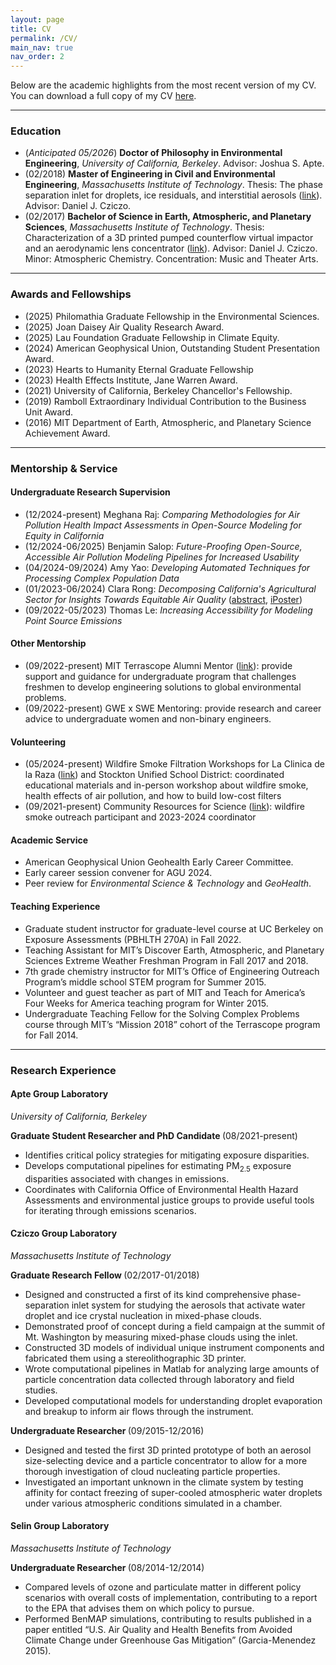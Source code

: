 ```yaml
---
layout: page
title: CV
permalink: /CV/
main_nav: true
nav_order: 2
---
```


<p>Below are the academic highlights from the most recent version of my CV. You can download a full copy of my CV <a href="https://raw.githubusercontent.com/lkoolik/lkoolik.github.io/main/assets/Libby%20H%20Koolik%20CV.pdf" target="_blank">here</a>.</p>

<hr>

<h3>Education</h3>
<ul>
  <li>(<em>Anticipated 05/2026</em>) <b>Doctor of Philosophy in Environmental Engineering</b>, <i>University of California, Berkeley</i>. Advisor: Joshua S. Apte.</li>
  <li>(02/2018) <b>Master of Engineering in Civil and Environmental Engineering</b>, <i>Massachusetts Institute of Technology</i>. Thesis: The phase separation inlet for droplets, ice residuals, and interstitial aerosols (<a href="http://hdl.handle.net/1721.1/115782">link</a>). Advisor: Daniel J. Cziczo.</li>
  <li>(02/2017) <b>Bachelor of Science in Earth, Atmospheric, and Planetary Sciences</b>, <i>Massachusetts Institute of Technology</i>. Thesis: Characterization of a 3D printed pumped counterflow virtual impactor and an aerodynamic lens concentrator (<a href="http://hdl.handle.net/1721.1/114346">link</a>). Advisor: Daniel J. Cziczo. Minor: Atmospheric Chemistry. Concentration: Music and Theater Arts.</li>
</ul>

<hr>

<h3>Awards and Fellowships</h3>
<ul>
  <li>(2025) Philomathia Graduate Fellowship in the Environmental Sciences.</li>
  <li>(2025) Joan Daisey Air Quality Research Award.</li>
  <li>(2025) Lau Foundation Graduate Fellowship in Climate Equity.</li>
  <li>(2024) American Geophysical Union, Outstanding Student Presentation Award.</li>
  <li>(2023) Hearts to Humanity Eternal Graduate Fellowship</li>
  <li>(2023) Health Effects Institute, Jane Warren Award.</li>
  <li>(2021) University of California, Berkeley Chancellor's Fellowship.</li>
  <li>(2019) Ramboll Extraordinary Individual Contribution to the Business Unit Award.</li>
  <li>(2016) MIT Department of Earth, Atmospheric, and Planetary Science Achievement Award.</li>
</ul>

<hr>

<h3>Mentorship & Service</h3>
<h4>Undergraduate Research Supervision</h4>
<ul>
  <li>(12/2024-present) Meghana Raj: <em>Comparing Methodologies for Air Pollution Health Impact Assessments in Open-Source Modeling for Equity in California</em> </li>
  <li>(12/2024-06/2025) Benjamin Salop: <em>Future-Proofing Open-Source, Accessible Air Pollution Modeling Pipelines for Increased Usability</em> </li>
  <li>(04/2024-09/2024) Amy Yao: <em>Developing Automated Techniques for Processing Complex Population Data</em> </li>
  <li>(01/2023-06/2024) Clara Rong: <em>Decomposing California's Agricultural Sector for Insights Towards Equitable Air Quality</em> (<a href="https://agu.confex.com/agu/fm23/meetingapp.cgi/Paper/1324285">abstract</a>, <a href="https://agu23.ipostersessions.com/?s=9B-D2-A7-D7-94-1B-81-68-0A-CA-BD-01-52-8E-76-C2">iPoster</a>) </li>
  <li>(09/2022-05/2023) Thomas Le: <em>Increasing Accessibility for Modeling Point Source Emissions</em></li>
</ul>

<h4>Other Mentorship</h4>
<ul>
  <li>(09/2022-present) MIT Terrascope Alumni Mentor (<a href="https://terrascope.mit.edu/community/mentors/">link</a>): provide support and guidance for undergraduate program that challenges freshmen to develop engineering solutions to global environmental problems.</li>
  <li>(09/2022-present) GWE x SWE Mentoring: provide research and career advice to undergraduate women and non-binary engineers.</li>
</ul>

<h4>Volunteering</h4>
<ul>
  <li>(05/2024-present) Wildfire Smoke Filtration Workshops for La Clinica de la Raza (<a href="https://laclinica.org/">link</a>) and Stockton Unified School District: coordinated educational materials and in-person workshop about wildfire smoke, health effects of air pollution, and how to build low-cost filters </li>
  <li>(09/2021-present) Community Resources for Science (<a href="https://crscience.org/">link</a>): wildfire smoke outreach participant and 2023-2024 coordinator</li>
</ul>

<h4>Academic Service </h4>
<ul>
  <li>American Geophysical Union Geohealth Early Career Committee.</li>
  <li>Early career session convener for AGU 2024.</li>
  <li>Peer review for <i>Environmental Science & Technology</i> and <i>GeoHealth</i>. </li>
</ul>

<h4>Teaching Experience </h4>
<ul>
  <li>Graduate student instructor for graduate-level course at UC Berkeley on Exposure Assessments (PBHLTH 270A) in Fall 2022. </li>
  <li>Teaching Assistant for MIT’s Discover Earth, Atmospheric, and Planetary Sciences Extreme Weather Freshman Program in Fall 2017 and 2018. </li>
  <li>7th grade chemistry instructor for MIT’s Office of Engineering Outreach Program’s middle school STEM program for Summer 2015. </li>
  <li>Volunteer and guest teacher as part of MIT and Teach for America’s Four Weeks for America teaching program for Winter 2015. </li>  
  <li>Undergraduate Teaching Fellow for the Solving Complex Problems course through MIT’s “Mission 2018” cohort of the Terrascope program for Fall 2014. </li>
</ul>

<hr>

<h3>Research Experience</h3>
<h4>Apte Group Laboratory</h4>
<i> University of California, Berkeley </i> 

<b> Graduate Student Researcher and PhD Candidate </b> (08/2021-present)
<ul>
  <li>Identifies critical policy strategies for mitigating exposure disparities.</li>
  <li>Develops computational pipelines for estimating PM<sub>2.5</sub> exposure disparities associated with changes in emissions.</li>
  <li>Coordinates with California Office of Environmental Health Hazard Assessments and environmental justice groups to provide useful tools for iterating through emissions scenarios.</li>
</ul>

<h4>Cziczo Group Laboratory</h4>
<i> Massachusetts Institute of Technology </i>

<b> Graduate Research Fellow </b> (02/2017-01/2018)
<ul>
  <li>Designed and constructed a first of its kind comprehensive phase-separation inlet system for studying the aerosols that activate water droplet and ice crystal nucleation in mixed-phase clouds.</li>
  <li>Demonstrated proof of concept during a field campaign at the summit of Mt. Washington by measuring mixed-phase clouds using the inlet.</li>
  <li>Constructed 3D models of individual unique instrument components and fabricated them using a stereolithographic 3D printer.</li>
  <li>Wrote computational pipelines in Matlab for analyzing large amounts of particle concentration data collected through laboratory and field studies.</li>
  <li>Developed computational models for understanding droplet evaporation and breakup to inform air flows through the instrument.</li>
</ul>

<b> Undergraduate Researcher </b> (09/2015-12/2016)
<ul>
  <li>Designed and tested the first 3D printed prototype of both an aerosol size-selecting device and a particle concentrator to allow for a more thorough investigation of cloud nucleating particle properties.</li>
  <li>Investigated an important unknown in the climate system by testing affinity for contact freezing of super-cooled atmospheric water droplets under various atmospheric conditions simulated in a chamber.</li>
</ul>

<h4>Selin Group Laboratory</h4>
<i> Massachusetts Institute of Technology </i>

<b> Undergraduate Researcher </b> (08/2014-12/2014)
<ul>
  <li>Compared levels of ozone and particulate matter in different policy scenarios with overall costs of implementation, contributing to a report to the EPA that advises them on which policy to pursue.</li>
  <li>Performed BenMAP simulations, contributing to results published in a paper entitled “U.S. Air Quality and Health Benefits from Avoided Climate Change under Greenhouse Gas Mitigation” (Garcia-Menendez 2015).</li>
</ul>
